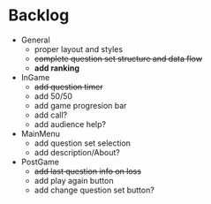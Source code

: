 # Backlog

- General
  - proper layout and styles
  - ~~complete question set structure and data flow~~
  - **add ranking**
- InGame
  - ~~add question timer~~
  - add 50/50
  - add game progresion bar
  - add call?
  - add audience help?
- MainMenu
  - add question set selection
  - add description/About?
- PostGame
  - ~~add last question info on loss~~
  - add play again button
  - add change question set button?
